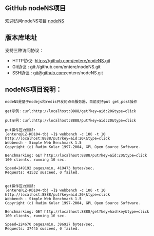 ## GitHub nodeNS项目

欢迎访问nodeNS项目 [nodeNS](https://github.com/entere/nodeNS.git)


## 版本库地址

支持三种访问协议：

* HTTP协议: https://github.com/entere/nodeNS.git
* Git协议 : git://github.com/entere/nodeNS.git
* SSH协议 : git@github.com:entere/nodeNS.git


## nodeNS项目说明：
	
	nodeNS是基于nodejs和redis开发的点击服务器，目前支持put get,post操作

	get示例：curl:http://localhost:8888/get?key=aid:20&type=click

	put示例：curl:http://localhost:8888/put?key=aid:20&type=click

	put操作压力测试:
	[entere@LZ-KD104-tbj ~]$ webbench -c 100 -t 10 http://localhost:8888/put?key=aid:20\&type=click
	Webbench - Simple Web Benchmark 1.5
	Copyright (c) Radim Kolar 1997-2004, GPL Open Source Software.

	Benchmarking: GET http://localhost:8888/put?key=aid:20&type=click
	100 clients, running 10 sec.

	Speed=249192 pages/min, 419473 bytes/sec.
	Requests: 41532 susceed, 0 failed.


	get操作压力测试:
	[entere@LZ-KD104-tbj ~]$ webbench -c 100 -t 10 http://localhost:8888/put?key=aid:20\&type=click
	Webbench - Simple Web Benchmark 1.5
	Copyright (c) Radim Kolar 1997-2004, GPL Open Source Software.

	Benchmarking: GET http://localhost:8888/get?key=hashkey&type=click
	100 clients, running 10 sec.

	Speed=224670 pages/min, 396927 bytes/sec.
	Requests: 37445 susceed, 0 failed.